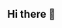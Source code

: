 ## Hi there 👋

<!--
**Professora-Ary/Professora-Ary** is a ✨ _special_ ✨ repository because its `README.md` (this file) appears on your GitHub profile.

Boas vindas ao meu perfil 💙💙
Meu nome é Ariane ❤❤

Sou professora de Tecnologia e Robótica e também estou estudando na Alura
Estou me desenvolvendo na linguagem JavaScript
Utilizo esse espaço para minha organização e compartilhamento dos meu projetos desenvolvidos.

Você pode entrar em contato comigo 📫

![https://www.google.com/url?sa=i&url=https%3A%2F%2Fquerobolsa.com.br%2Frevista%2F3-cargos-da-area-de-educacao-alem-de-professor&psig=AOvVaw1Gq0otY1FyinaJCIFRddkN&ust=1722520069133000&source=images&cd=vfe&opi=89978449&ved=0CBEQjRxqFwoTCKCzlLy10YcDFQAAAAAdAAAAABAE](link)

